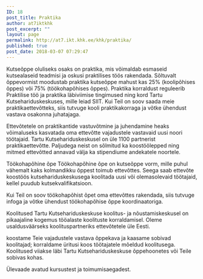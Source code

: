 ```yaml
---
ID: 18
post_title: Praktika
author: at7iktkhk
post_excerpt: ""
layout: page
permalink: http://at7.ikt.khk.ee/khk/praktika/
published: true
post_date: 2018-03-07 07:29:47
---
```

Kutseõppe oluliseks osaks on praktika, mis võimaldab esmaseid kutsealaseid teadmisi ja oskusi praktilises töös rakendada. Sõltuvalt õppevormist moodustab praktika kutseõppe mahust kas 25% (koolipõhises õppes) või 75% (töökohapõhises õppes). Praktika korraldust reguleerib Praktilise töö ja praktika läbiviimise tingimused ning kord Tartu Kutsehariduskeskuses, mille leiad SIIT.  Kui Teil on soov saada meie praktikaettevõtteks, siis tutvuge kooli praktikakorraga  ja võtke ühendust vastava osakonna juhatajaga.

Ettevõtetele on praktikantide vastuvõtmine ja juhendamine heaks võimaluseks  kasvatada oma ettevõtte vajadustele vastavaid uusi noori töötajaid. Tartu Kutsehariduskeskusel on üle 1100 partnerist praktikaettevõtte. Paljudega neist on sõlmitud ka koostöölepped ning mitmed ettevõtted annavad välja ka stipendiume  andekatele noortele.

Töökohapõhine õpe
Töökohapõhine õpe on kutseõppe vorm, mille puhul vähemalt  kaks kolmandikku õppest toimub ettevõttes.  Seega saab ettevõte koostöös kutsehariduskeskusega koolitada uusi või olemasolevaid töötajaid, kellel puudub kutsekvalifikatsioon.

Kui Teil on soov töökohapõhist õpet oma ettevõttes rakendada, siis tutvuge infoga ja võtke ühendust töökohapõhise õppe koordinaatoriga.

Koolitused
Tartu Kutsehariduskeskuse koolitus- ja nõustamiskeskusel on pikaajaline kogemus tööalaste koolituste korraldamisel. Oleme usaldusväärseks koolituspartneriks ettevõtetele üle Eesti.

koostame Teie vajadustele vastava õppekava ja kaasame sobivad koolitajad;
korraldame üritusi koos töötajatele mõeldud koolitusega.
Koolitused viiakse läbi Tartu Kutsehariduskeskuse õppehoonetes või Teile sobivas kohas.

Ülevaade avatud kursustest ja toimumisaegadest.